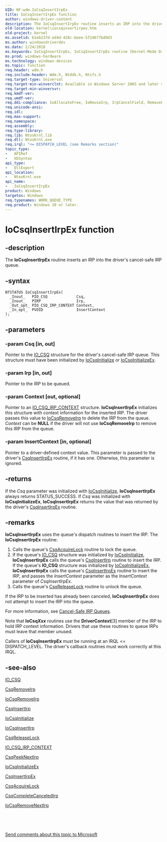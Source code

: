 ```yaml
---
UID: NF:wdm.IoCsqInsertIrpEx
title: IoCsqInsertIrpEx function
author: windows-driver-content
description: The IoCsqInsertIrpEx routine inserts an IRP into the driver's cancel-safe IRP queue.
old-location: kernel\iocsqinsertirpex.htm
old-project: kernel
ms.assetid: b1eb237d-ad4d-428c-beee-5f24677bd0d3
ms.author: windowsdriverdev
ms.date: 2/24/2018
ms.keywords: IoCsqInsertIrpEx, IoCsqInsertIrpEx routine [Kernel-Mode Driver Architecture], k104_5a30f95f-f46d-4f45-a261-a740f33c5327.xml, kernel.iocsqinsertirpex, wdm/IoCsqInsertIrpEx
ms.prod: windows-hardware
ms.technology: windows-devices
ms.topic: function
req.header: wdm.h
req.include-header: Wdm.h, Ntddk.h, Ntifs.h
req.target-type: Universal
req.target-min-winverclnt: Available in Windows Server 2003 and later versions of the Windows operating system. The routine is also available in the Csq.lib library that ships with the Windows Driver Kit (WDK) and the Driver Development Kit (DDK) for Windows Server 2003. Drivers that must also work for on Windows XP, Windows 2000, and Windows 98/Me can instead link to Csq.lib to use the routine.
req.target-min-winversvr: 
req.kmdf-ver: 
req.umdf-ver: 
req.ddi-compliance: IoAllocateFree, IoReuseIrp, IrpCancelField, RemoveLockCheck, RemoveLockForward, RemoveLockForward2, RemoveLockForwardDeviceControl, RemoveLockForwardDeviceControl2, RemoveLockForwardDeviceControlInternal, RemoveLockForwardDeviceControlInternal2, RemoveLockForwardRead, RemoveLockForwardRead2, RemoveLockForwardWrite, RemoveLockForwardWrite2, RemoveLockReleaseCleanup, RemoveLockReleaseClose, RemoveLockReleaseCreate, RemoveLockReleaseDeviceControl, RemoveLockReleaseInternalDeviceControl, RemoveLockReleasePower, RemoveLockReleaseRead, RemoveLockReleaseShutdown, RemoveLockReleaseSystemControl, RemoveLockReleaseWrite
req.unicode-ansi: 
req.idl: 
req.max-support: 
req.namespace: 
req.assembly: 
req.type-library: 
req.lib: NtosKrnl.lib
req.dll: NtosKrnl.exe
req.irql: "<= DISPATCH_LEVEL (see Remarks section)"
topic_type:
-	APIRef
-	kbSyntax
api_type:
-	DllExport
api_location:
-	NtosKrnl.exe
api_name:
-	IoCsqInsertIrpEx
product: Windows
targetos: Windows
req.typenames: WORK_QUEUE_TYPE
req.product: Windows 10 or later.
---
```


# IoCsqInsertIrpEx function


## -description


The <b>IoCsqInsertIrpEx</b> routine inserts an IRP into the driver's cancel-safe IRP queue.


## -syntax


````
NTSTATUS IoCsqInsertIrpEx(
  _Inout_   PIO_CSQ             Csq,
  _Inout_   PIRP                Irp,
  _Out_opt_ PIO_CSQ_IRP_CONTEXT Context,
  _In_opt_  PVOID               InsertContext
);
````


## -parameters




### -param Csq [in, out]

Pointer to the <a href="https://msdn.microsoft.com/library/windows/hardware/ff550560">IO_CSQ</a> structure for the driver's cancel-safe IRP queue. This structure must have been initialized by <a href="..\wdm\nf-wdm-iocsqinitialize.md">IoCsqInitialize</a> or <a href="..\wdm\nf-wdm-iocsqinitializeex.md">IoCsqInitializeEx</a>.


### -param Irp [in, out]

Pointer to the IRP to be queued.


### -param Context [out, optional]

Pointer to an <a href="https://msdn.microsoft.com/library/windows/hardware/ff550567">IO_CSQ_IRP_CONTEXT</a> structure. <b>IoCsqInsertIrpEx</b> initializes this structure with context information for the inserted IRP. The driver passes this value to <a href="..\wdm\nf-wdm-iocsqremoveirp.md">IoCsqRemoveIrp</a> to delete the IRP from the queue. <i>Context</i> can be <b>NULL</b> if the driver will not use <b>IoCsqRemoveIrp</b> to remove this IRP from the queue.


### -param InsertContext [in, optional]

Pointer to a driver-defined context value. This parameter is passed to the driver's <a href="..\wdm\nc-wdm-io_csq_insert_irp_ex.md">CsqInsertIrpEx</a> routine, if it has one. Otherwise, this parameter is ignored.


## -returns



If the <i>Csq</i> parameter was initialized with <a href="..\wdm\nf-wdm-iocsqinitialize.md">IoCsqInitialize</a>, <b>IoCsqInsertIrpEx</b> always returns STATUS_SUCCESS. If <i>Csq</i> was initialized with <b>IoCsqInitializeEx</b>, <b>IoCsqInsertIrpEx</b> returns the value that was returned by the driver's <a href="..\wdm\nc-wdm-io_csq_insert_irp_ex.md">CsqInsertIrpEx</a> routine.




## -remarks



<b>IoCsqInsertIrpEx</b> uses the queue's dispatch routines to insert the IRP. The <b>IoCsqInsertIrpEx</b> routine:

<ol>
<li>
Calls the queue's <a href="..\wdm\nc-wdm-io_csq_acquire_lock.md">CsqAcquireLock</a> routine to lock the queue.

</li>
<li>
If the queue's <a href="https://msdn.microsoft.com/library/windows/hardware/ff550560">IO_CSQ</a> structure was initialized by <a href="..\wdm\nf-wdm-iocsqinitialize.md">IoCsqInitialize</a>, <b>IoCsqInsertIrpEx</b> calls the queue's <a href="..\wdm\nc-wdm-io_csq_insert_irp.md">CsqInsertIrp</a> routine to insert the IRP. If the queue's <b>IO_CSQ</b> structure was initialized by <a href="..\wdm\nf-wdm-iocsqinitializeex.md">IoCsqInitializeEx</a>, <b>IoCsqInsertIrpEx</b> calls the queue's <a href="..\wdm\nc-wdm-io_csq_insert_irp_ex.md">CsqInsertIrpEx</a> routine to insert the IRP, and passes the <i>InsertContext</i> parameter as the <i>InsertContext</i> parameter of <i>CsqInsertIrpEx</i>.

</li>
<li>
Calls the queue's <a href="..\wdm\nc-wdm-io_csq_release_lock.md">CsqReleaseLock</a> routine to unlock the queue.

</li>
</ol>
If the IRP to be inserted has already been canceled, <b>IoCsqInsertIrpEx</b> does not attempt to insert the IRP into the queue.

For more information, see <a href="https://msdn.microsoft.com/library/windows/hardware/ff540755">Cancel-Safe IRP Queues</a>.

Note that <b>IoCsq<i>Xxx</i></b> routines use the <b>DriverContext</b>[3] member of the IRP to hold IRP context information. Drivers that use these routines to queue IRPs must leave that member unused.

Callers of <b>IoCsqInsertIrpEx</b> must be running at an IRQL &lt;= DISPATCH_LEVEL. The driver's callback routines must work correctly at this IRQL. 




## -see-also

<a href="https://msdn.microsoft.com/library/windows/hardware/ff550560">IO_CSQ</a>



<a href="..\wdm\nc-wdm-io_csq_remove_irp.md">CsqRemoveIrp</a>



<a href="..\wdm\nf-wdm-iocsqremoveirp.md">IoCsqRemoveIrp</a>



<a href="..\wdm\nc-wdm-io_csq_insert_irp.md">CsqInsertIrp</a>



<a href="..\wdm\nf-wdm-iocsqinitialize.md">IoCsqInitialize</a>



<a href="..\wdm\nf-wdm-iocsqinsertirp.md">IoCsqInsertIrp</a>



<a href="..\wdm\nc-wdm-io_csq_release_lock.md">CsqReleaseLock</a>



<a href="https://msdn.microsoft.com/library/windows/hardware/ff550567">IO_CSQ_IRP_CONTEXT</a>



<a href="..\wdm\nc-wdm-io_csq_peek_next_irp.md">CsqPeekNextIrp</a>



<a href="..\wdm\nf-wdm-iocsqinitializeex.md">IoCsqInitializeEx</a>



<a href="..\wdm\nc-wdm-io_csq_insert_irp_ex.md">CsqInsertIrpEx</a>



<a href="..\wdm\nc-wdm-io_csq_acquire_lock.md">CsqAcquireLock</a>



<a href="..\wdm\nc-wdm-io_csq_complete_canceled_irp.md">CsqCompleteCanceledIrp</a>



<a href="..\wdm\nf-wdm-iocsqremovenextirp.md">IoCsqRemoveNextIrp</a>



 

 

<a href="mailto:wsddocfb@microsoft.com?subject=Documentation%20feedback [kernel\kernel]:%20IoCsqInsertIrpEx routine%20 RELEASE:%20(2/24/2018)&amp;body=%0A%0APRIVACY STATEMENT%0A%0AWe use your feedback to improve the documentation. We don't use your email address for any other purpose, and we'll remove your email address from our system after the issue that you're reporting is fixed. While we're working to fix this issue, we might send you an email message to ask for more info. Later, we might also send you an email message to let you know that we've addressed your feedback.%0A%0AFor more info about Microsoft's privacy policy, see http://privacy.microsoft.com/en-us/default.aspx." title="Send comments about this topic to Microsoft">Send comments about this topic to Microsoft</a>

